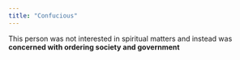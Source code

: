 ```yaml
---
title: "Confucious"
---
```

This person was not interested in spiritual matters and instead was <b>concerned with ordering society and government</b>

